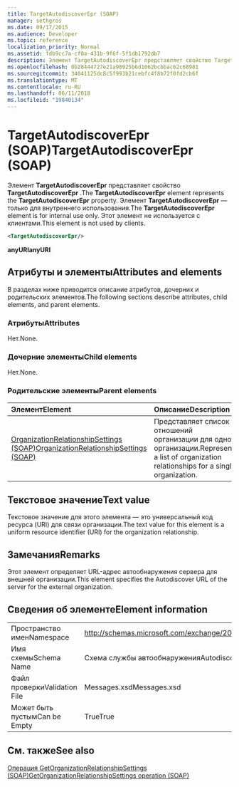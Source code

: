 ```yaml
---
title: TargetAutodiscoverEpr (SOAP)
manager: sethgros
ms.date: 09/17/2015
ms.audience: Developer
ms.topic: reference
localization_priority: Normal
ms.assetid: fdb9cc7a-cf0a-431b-9f6f-5f1db1792db7
description: Элемент TargetAutodiscoverEpr представляет свойство TargetAutodiscoverEpr. Элемент TargetAutodiscoverEpr — только для внутреннего использования. Этот элемент не используется с клиентами.
ms.openlocfilehash: 0b28444727e21a98925b6d1062bcbbac62c68981
ms.sourcegitcommit: 34041125dc8c5f993b21cebfc4f8b72f0fd2cb6f
ms.translationtype: MT
ms.contentlocale: ru-RU
ms.lasthandoff: 06/11/2018
ms.locfileid: "19840134"
---
```

# <a name="targetautodiscoverepr-soap"></a><span data-ttu-id="0c115-105">TargetAutodiscoverEpr (SOAP)</span><span class="sxs-lookup"><span data-stu-id="0c115-105">TargetAutodiscoverEpr (SOAP)</span></span>

<span data-ttu-id="0c115-106">Элемент **TargetAutodiscoverEpr** представляет свойство **TargetAutodiscoverEpr** .</span><span class="sxs-lookup"><span data-stu-id="0c115-106">The **TargetAutodiscoverEpr** element represents the **TargetAutodiscoverEpr** property.</span></span> <span data-ttu-id="0c115-107">Элемент **TargetAutodiscoverEpr** — только для внутреннего использования.</span><span class="sxs-lookup"><span data-stu-id="0c115-107">The **TargetAutodiscoverEpr** element is for internal use only.</span></span> <span data-ttu-id="0c115-108">Этот элемент не используется с клиентами.</span><span class="sxs-lookup"><span data-stu-id="0c115-108">This element is not used by clients.</span></span> 
  
```XML
<TargetAutodiscoverEpr/>
```

 <span data-ttu-id="0c115-109">**anyURI**</span><span class="sxs-lookup"><span data-stu-id="0c115-109">**anyURI**</span></span>
## <a name="attributes-and-elements"></a><span data-ttu-id="0c115-110">Атрибуты и элементы</span><span class="sxs-lookup"><span data-stu-id="0c115-110">Attributes and elements</span></span>

<span data-ttu-id="0c115-111">В разделах ниже приводится описание атрибутов, дочерних и родительских элементов.</span><span class="sxs-lookup"><span data-stu-id="0c115-111">The following sections describe attributes, child elements, and parent elements.</span></span>
  
### <a name="attributes"></a><span data-ttu-id="0c115-112">Атрибуты</span><span class="sxs-lookup"><span data-stu-id="0c115-112">Attributes</span></span>

<span data-ttu-id="0c115-113">Нет.</span><span class="sxs-lookup"><span data-stu-id="0c115-113">None.</span></span>
  
### <a name="child-elements"></a><span data-ttu-id="0c115-114">Дочерние элементы</span><span class="sxs-lookup"><span data-stu-id="0c115-114">Child elements</span></span>

<span data-ttu-id="0c115-115">Нет.</span><span class="sxs-lookup"><span data-stu-id="0c115-115">None.</span></span>
  
### <a name="parent-elements"></a><span data-ttu-id="0c115-116">Родительские элементы</span><span class="sxs-lookup"><span data-stu-id="0c115-116">Parent elements</span></span>

|<span data-ttu-id="0c115-117">**Элемент**</span><span class="sxs-lookup"><span data-stu-id="0c115-117">**Element**</span></span>|<span data-ttu-id="0c115-118">**Описание**</span><span class="sxs-lookup"><span data-stu-id="0c115-118">**Description**</span></span>|
|:-----|:-----|
|[<span data-ttu-id="0c115-119">OrganizationRelationshipSettings (SOAP)</span><span class="sxs-lookup"><span data-stu-id="0c115-119">OrganizationRelationshipSettings (SOAP)</span></span>](organizationrelationshipsettings-soap.md) <br/> |<span data-ttu-id="0c115-120">Представляет список отношений организации для одной организации.</span><span class="sxs-lookup"><span data-stu-id="0c115-120">Represents a list of organization relationships for a single organization.</span></span>  <br/> |
   
## <a name="text-value"></a><span data-ttu-id="0c115-121">Текстовое значение</span><span class="sxs-lookup"><span data-stu-id="0c115-121">Text value</span></span>

<span data-ttu-id="0c115-122">Текстовое значение для этого элемента — это универсальный код ресурса (URI) для связи организации.</span><span class="sxs-lookup"><span data-stu-id="0c115-122">The text value for this element is a uniform resource identifier (URI) for the organization relationship.</span></span>
  
## <a name="remarks"></a><span data-ttu-id="0c115-123">Замечания</span><span class="sxs-lookup"><span data-stu-id="0c115-123">Remarks</span></span>

<span data-ttu-id="0c115-124">Этот элемент определяет URL-адрес автообнаружения сервера для внешней организации.</span><span class="sxs-lookup"><span data-stu-id="0c115-124">This element specifies the Autodiscover URL of the server for the external organization.</span></span> 
  
## <a name="element-information"></a><span data-ttu-id="0c115-125">Сведения об элементе</span><span class="sxs-lookup"><span data-stu-id="0c115-125">Element information</span></span>

|||
|:-----|:-----|
|<span data-ttu-id="0c115-126">Пространство имен</span><span class="sxs-lookup"><span data-stu-id="0c115-126">Namespace</span></span>  <br/> |http://schemas.microsoft.com/exchange/2010/Autodiscover  <br/> |
|<span data-ttu-id="0c115-127">Имя схемы</span><span class="sxs-lookup"><span data-stu-id="0c115-127">Schema Name</span></span>  <br/> |<span data-ttu-id="0c115-128">Схема службы автообнаружения</span><span class="sxs-lookup"><span data-stu-id="0c115-128">Autodiscover schema</span></span>  <br/> |
|<span data-ttu-id="0c115-129">Файл проверки</span><span class="sxs-lookup"><span data-stu-id="0c115-129">Validation File</span></span>  <br/> |<span data-ttu-id="0c115-130">Messages.xsd</span><span class="sxs-lookup"><span data-stu-id="0c115-130">Messages.xsd</span></span>  <br/> |
|<span data-ttu-id="0c115-131">Может быть пустым</span><span class="sxs-lookup"><span data-stu-id="0c115-131">Can be Empty</span></span>  <br/> |<span data-ttu-id="0c115-132">True</span><span class="sxs-lookup"><span data-stu-id="0c115-132">True</span></span>  <br/> |
   
## <a name="see-also"></a><span data-ttu-id="0c115-133">См. также</span><span class="sxs-lookup"><span data-stu-id="0c115-133">See also</span></span>



[<span data-ttu-id="0c115-134">Операция GetOrganizationRelationshipSettings (SOAP)</span><span class="sxs-lookup"><span data-stu-id="0c115-134">GetOrganizationRelationshipSettings operation (SOAP)</span></span>](getorganizationrelationshipsettings-operation-soap.md)

